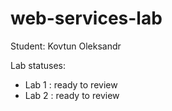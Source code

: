# web-services-lab
Student: Kovtun Oleksandr

Lab statuses:
- Lab 1 : ready to review
- Lab 2 : ready to review

